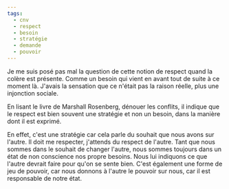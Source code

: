 ```yaml
---
tags:
  - cnv
  - respect
  - besoin
  - stratégie
  - demande
  - pouvoir
---
```


Je me suis posé pas mal la question de cette notion de respect quand la colère est présente.
Comme un besoin qui vient en avant tout de suite à ce moment là.
J'avais la sensation que ce n'était pas la raison réelle, plus une injonction sociale.

En lisant le livre de Marshall Rosenberg, dénouer les conflits, il indique que le respect est bien souvent une stratégie et non un besoin, dans la manière dont il est exprimé.

En effet, c'est une stratégie car cela parle du souhait que nous avons sur l'autre. Il doit me respecter, j'attends du respect de l'autre. Tant que nous sommes dans le souhait de changer l'autre, nous sommes toujours dans un état de non conscience nos propre besoins.
Nous lui indiquons ce que l'autre devrait faire pour qu'on se sente bien.
C'est également une forme de jeu de pouvoir, car nous donnons à l'autre le pouvoir sur nous, car il est responsable de notre état.